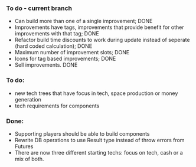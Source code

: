 ### To do - current branch
* Can build more than one of a single improvement; DONE
* Improvements have tags, improvements that provide benefit for other improvements with that tag; DONE
* Refactor build time discounts to work during update instead of seperate (hard coded calculation); DONE
* Maximum number of improvement slots; DONE
* Icons for tag based improvements; DONE
* Sell improvements. DONE

### To do:
* new tech trees that have focus in tech, space production or money generation
* tech requirements for components

### Done:
* Supporting players should be able to build components
* Rewrite DB operations to use Result type instead of throw errors from Futures
* There are now three different starting techs: focus on tech, cash or a mix of both.